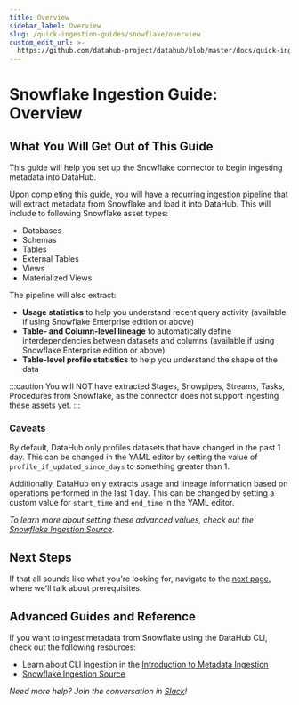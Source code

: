 ```yaml
---
title: Overview
sidebar_label: Overview
slug: /quick-ingestion-guides/snowflake/overview
custom_edit_url: >-
  https://github.com/datahub-project/datahub/blob/master/docs/quick-ingestion-guides/snowflake/overview.md
---
```

# Snowflake Ingestion Guide: Overview

## What You Will Get Out of This Guide

This guide will help you set up the Snowflake connector to begin ingesting metadata into DataHub.

Upon completing this guide, you will have a recurring ingestion pipeline that will extract metadata from Snowflake and load it into DataHub. This will include to following Snowflake asset types:

* Databases
* Schemas
* Tables
* External Tables
* Views
* Materialized Views

The pipeline will also extract:

* **Usage statistics** to help you understand recent query activity (available if using Snowflake Enterprise edition or above)
* **Table- and Column-level lineage** to automatically define interdependencies between datasets and columns (available if using Snowflake Enterprise edition or above)
* **Table-level profile statistics** to help you understand the shape of the data

:::caution
You will NOT have extracted Stages, Snowpipes, Streams, Tasks, Procedures from Snowflake, as the connector does not support ingesting these assets yet.
:::

### Caveats

By default, DataHub only profiles datasets that have changed in the past 1 day. This can be changed in the YAML editor by setting the value of `profile_if_updated_since_days` to something greater than 1.

Additionally, DataHub only extracts usage and lineage information based on operations performed in the last 1 day. This can be changed by setting a custom value for `start_time` and `end_time` in the YAML editor.

*To learn more about setting these advanced values, check out the [Snowflake Ingestion Source](/docs/generated/ingestion/sources/snowflake/#module-snowflake).*

## Next Steps

If that all sounds like what you're looking for, navigate to the [next page](setup.md), where we'll talk about prerequisites.

## Advanced Guides and Reference

If you want to ingest metadata from Snowflake using the DataHub CLI, check out the following resources:

* Learn about CLI Ingestion in the [Introduction to Metadata Ingestion](../../../metadata-ingestion/README.md)
* [Snowflake Ingestion Source](/docs/generated/ingestion/sources/snowflake/#module-snowflake)

*Need more help? Join the conversation in [Slack](http://slack.datahubproject.io)!*
